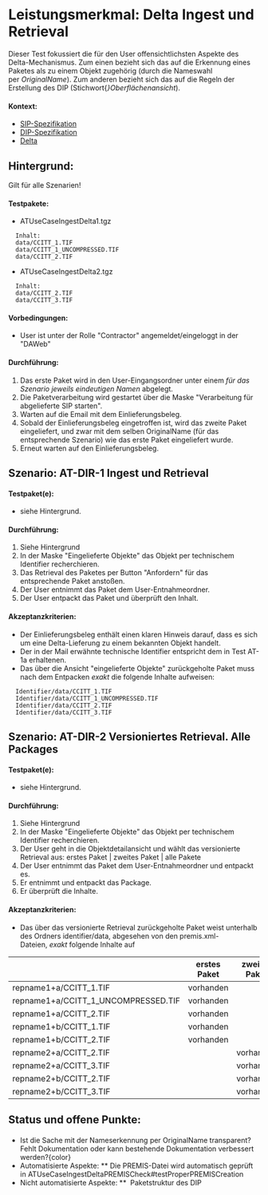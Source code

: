 # Leistungsmerkmal: Delta Ingest und Retrieval

Dieser Test fokussiert die für den User offensichtlichsten Aspekte des Delta-Mechanismus. Zum einen bezieht sich das auf die Erkennung eines Paketes als zu einem Objekt zugehörig (durch die Nameswahl per&nbsp;*OriginalName*). Zum anderen bezieht sich das auf die Regeln der Erstellung des DIP (Stichwort{*}Oberflächenansicht*).&nbsp;


#### Kontext:

* [SIP-Spezifikation](specification_sip.de.md)
* [DIP-Spezifikation](specification_dip.md)
* [Delta](the_delta_feature.md)

## Hintergrund:

Gilt für alle Szenarien!

#### Testpakete:

* ATUseCaseIngestDelta1.tgz
```
  Inhalt:
  data/CCITT_1.TIF
  data/CCITT_1_UNCOMPRESSED.TIF
  data/CCITT_2.TIF
```

* ATUseCaseIngestDelta2.tgz
```
  Inhalt:
  data/CCITT_2.TIF
  data/CCITT_3.TIF
```


#### Vorbedingungen:

* User ist unter der Rolle "Contractor" angemeldet/eingeloggt in der "DAWeb"

#### Durchführung:

1. Das erste Paket wird in den User-Eingangsordner unter einem *für das Szenario* *jeweils eindeutigen Namen* abgelegt.
1. Die Paketverarbeitung wird gestartet über die Maske "Verarbeitung für abgelieferte SIP starten".
1. Warten auf die Email mit dem Einlieferungsbeleg.
1. Sobald der Einlieferungsbeleg eingetroffen ist, wird das zweite Paket eingeliefert, und zwar mit dem selben OriginalName (für das entsprechende Szenario) wie das erste Paket eingeliefert wurde.
1. Erneut warten auf den Einlieferungsbeleg.

## Szenario: AT-DIR-1 Ingest und Retrieval

#### Testpaket(e):

* siehe Hintergrund.

#### Durchführung:

1. Siehe Hintergrund
1. In der Maske "Eingelieferte Objekte" das Objekt per technischem Identifier recherchieren.
1. Das Retrieval des Paketes per Button "Anfordern" für das entsprechende Paket anstoßen.
1. Der User entnimmt das Paket dem User-Entnahmeordner.
1. Der User entpackt das Paket und überprüft den Inhalt.

#### Akzeptanzkriterien:

* Der Einlieferungsbeleg enthält einen klaren Hinweis darauf, dass es sich um eine Delta-Lieferung zu einem bekannten Objekt handelt.
* Der in der Mail erwähnte technische Identifier entspricht dem in Test AT-1a erhaltenen.
* Das über die Ansicht "eingelieferte Objekte" zurückgeholte Paket muss nach dem Entpacken&nbsp;*exakt*&nbsp;die folgende Inhalte aufweisen:

``` 
  Identifier/data/CCITT_1.TIF
  Identifier/data/CCITT_1_UNCOMPRESSED.TIF
  Identifier/data/CCITT_2.TIF
  Identifier/data/CCITT_3.TIF
```

## Szenario: AT-DIR-2 Versioniertes Retrieval. Alle Packages


#### Testpaket(e):

* siehe Hintergrund.

#### Durchführung:

1. Siehe Hintergrund
1. In der Maske "Eingelieferte Objekte" das Objekt per technischem Identifier recherchieren.
1. Der User geht in die Objektdetailansicht und wählt das versionierte Retrieval aus: erstes Paket | zweites Paket | alle Pakete
1. Der User entnimmt das Paket dem User-Entnahmeordner und entpackt es.
1. Er entnimmt und entpackt das Package.
1. Er überprüft die Inhalte.

#### Akzeptanzkriterien:

* Das über das versionierte Retrieval zurückgeholte Paket weist unterhalb des Ordners identifier/data, abgesehen von den premis.xml-Dateien,&nbsp;*exakt*&nbsp;folgende Inhalte auf



|  | erstes Paket |  zweites Paket | alle Pakete |
|-----------|---------------------|-----------------|--------------|
| repname1+a/CCITT_1.TIF | vorhanden ||  vorhanden |
| repname1+a/CCITT_1_UNCOMPRESSED.TIF | vorhanden ||  vorhanden |
| repname1+a/CCITT_2.TIF | vorhanden || vorhanden |
| repname1+b/CCITT_1.TIF | vorhanden || vorhanden |
| repname1+b/CCITT_2.TIF | vorhanden || vorhanden |
| repname2+a/CCITT_2.TIF || vorhanden |  vorhanden |
| repname2+a/CCITT_3.TIF || vorhanden | vorhanden |
| repname2+b/CCITT_2.TIF || vorhanden | vorhanden |
| repname2+b/CCITT_3.TIF || vorhanden | vorhanden |



## Status und offene Punkte:


####

* Ist die Sache mit der Nameserkennung per OriginalName transparent? Fehlt Dokumentation oder kann bestehende Dokumentation verbessert werden?{color}
* Automatisierte Aspekte:
** Die PREMIS-Datei wird automatisch geprüft in&nbsp;ATUseCaseIngestDeltaPREMISCheck#testProperPREMISCreation
* Nicht automatisierte Aspekte:
** &nbsp;Paketstruktur des DIP
